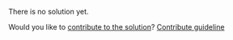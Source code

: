 
There is no solution yet.

Would you like to [contribute to the solution](https://github.com/BFEdev/BFE.dev-solutions/blob/main/quiz/function-call_en.md)? [Contribute guideline](https://github.com/BFEdev/BFE.dev-solutions#how-to-contribute)
